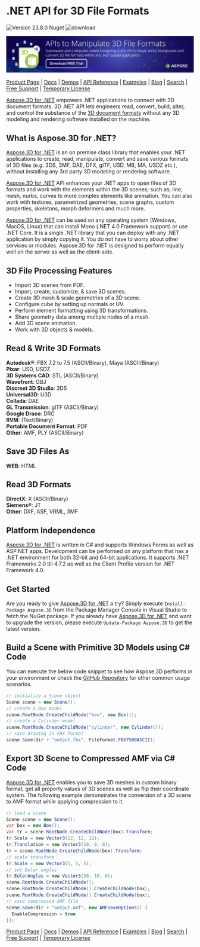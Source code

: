 # .NET API for 3D File Formats

![Version 23.8.0 Nuget](https://img.shields.io/badge/nuget-v23.8.0-blue) ![download](https://img.shields.io/nuget/dt/Aspose.3D)

[![banner](https://raw.githubusercontent.com/Aspose/aspose.github.io/master/img/banners/aspose_3d-for-net-banner.png)](https://releases.aspose.com/3d/net/)

[Product Page](https://products.aspose.com/3d/net/) | [Docs](https://docs.aspose.com/3d/net/) | [Demos](https://products.aspose.app/3d/family) | [API Reference](https://reference.aspose.com/3d/net/) | [Examples](https://github.com/aspose-3d/Aspose.3D-for-.NET/tree/master/Examples) | [Blog](https://blog.aspose.com/category/3d/) | [Search](https://search.aspose.com/) | [Free Support](https://forum.aspose.com/c/3d) | [Temporary License](https://purchase.aspose.com/temporary-license/)

[Aspose.3D for .NET](https://products.aspose.com/3d/net/) empowers .NET applications to connect with 3D document formats. 3D .NET API lets engineers read, convert, build, alter, and control the substance of the [3D document formats](https://docs.aspose.com/3d/net/supported-file-formats/) without any 3D modeling and rendering software installed on the machine.

## What is Aspose.3D for .NET?

[Aspose.3D for .NET](https://products.aspose.com/3d/net/) is an on premise class library that enables your .NET applications to create, read, manipulate, convert and save various formats of 3D files (e.g. 3DS, 3MF, DAE, DFX, gITF, U3D, MB, MA, USDZ etc.), without installing any 3rd party 3D modeling or rendering software.

[Aspose.3D for .NET](https://products.aspose.com/3d/net/) API enhances your .NET apps to open files of 3D formats and work with the elements within the 3D scenes; such as; line, mesh, nurbs, curves to more complex elements like animation. You can also work with textures, parametrized geometries, scene graphs, custom properties, skeletons, morph deformers and much more.

[Aspose.3D for .NET](https://products.aspose.com/3d/net/) can be used on any operating system (Windows, MacOS, Linux) that can install Mono (.NET 4.0 Framework support) or use .NET Core. It is a single .NET library that you can deploy with any .NET application by simply copying it. You do not have to worry about other services or modules. Aspose.3D for .NET is designed to perform equally well on the server as well as the client-side.



## 3D File Processing Features

* Import 3D scenes from PDF.
* Import, create, customize, & save 3D scenes.
* Create 3D mesh & scale geometries of a 3D scene.
* Configure cube by setting up normals or UV.
* Perform element formatting using 3D transformations.
* Share geometry data among multiple nodes of a mesh.
* Add 3D scene animation.
* Work with 3D objects & models.



## Read & Write 3D Formats

**Autodesk®**: FBX 7.2 to 7.5 (ASCII/Binary), Maya (ASCII/Binary) \
**Pixar**: USD, USDZ \
**3D Systems CAD**: STL (ASCII/Binary) \
**Wavefront**: OBJ \
**Discreet 3D Studio**: 3DS \
**Universal3D**: U3D \
**Collada**: DAE \
**GL Transmission**: glTF (ASCII/Binary) \
**Google Draco**: DRC \
**RVM**: (Text/Binary) \
**Portable Document Format**: PDF \
**Other**: AMF, PLY (ASCII/Binary) 


## Save 3D Files As
**WEB**: HTML

## Read 3D Formats
**DirectX**: X (ASCII/Binary) \
**Siemens®**: JT \
**Other**: DXF, ASF, VRML, 3MF

## Platform Independence

[Aspose.3D for .NET](https://products.aspose.com/3d/net/) is written in C# and supports Windows Forms as well as ASP.NET apps. Development can be performed on any platform that has a .NET environment for both 32-bit and 64-bit applications. It supports .NET Frameworks 2.0 till 4.7.2 as well as the Client Profile version for .NET Framework 4.0.

## Get Started
Are you ready to give [Aspose.3D for .NET](https://products.aspose.com/3d/net/) a try? Simply execute `Install-Package Aspose.3D` from the Package Manager Console in Visual Studio to fetch the NuGet package. If you already have [Aspose.3D for .NET](https://products.aspose.com/3d/net/) and want to upgrade the version, please execute `Update-Package Aspose.3D` to get the latest version.

## Build a Scene with Primitive 3D Models using C# Code
You can execute the below code snippet to see how Aspose.3D performs in your environment or check the [GitHub Repository](https://github.com/aspose-3d/Aspose.3D-for-.NET) for other common usage scenarios.

```c#
// initialize a Scene object
Scene scene = new Scene();
// create a Box model
scene.RootNode.CreateChildNode("box", new Box());
// create a Cylinder model
scene.RootNode.CreateChildNode("cylinder", new Cylinder());
// save drawing in FBX format
scene.Save(dir + "output.fbx", FileFormat.FBX7500ASCII);
```

## Export 3D Scene to Compressed AMF via C# Code
[Aspose.3D for .NET](https://products.aspose.com/3d/net/) enables you to save 3D meshes in custom binary format, get all property values of 3D scenes as well as flip their coordinate system. The following example demonstrates the conversion of a 3D scene to AMF format while applying compression to it.

```c#
// load a scene
Scene scene = new Scene();
var box = new Box();
var tr = scene.RootNode.CreateChildNode(box).Transform;
tr.Scale = new Vector3(12, 12, 12);
tr.Translation = new Vector3(10, 0, 0);
tr = scene.RootNode.CreateChildNode(box).Transform;
// scale transform
tr.Scale = new Vector3(5, 5, 5);
// set Euler angles
tr.EulerAngles = new Vector3(50, 10, 0);
scene.RootNode.CreateChildNode();
scene.RootNode.CreateChildNode().CreateChildNode(box);
scene.RootNode.CreateChildNode().CreateChildNode(box);
// save compressed AMF file
scene.Save(dir + "output.amf", new AMFSaveOptions() {
  EnableCompression = true
});
```

[Product Page](https://products.aspose.com/3d/net/) | [Docs](https://docs.aspose.com/3d/net/) | [Demos](https://products.aspose.app/3d/family) | [API Reference](https://reference.aspose.com/3d/net/) | [Examples](https://github.com/aspose-3d/Aspose.3D-for-.NET/tree/master/Examples) | [Blog](https://blog.aspose.com/category/3d/) | [Search](https://search.aspose.com/) | [Free Support](https://forum.aspose.com/c/3d) | [Temporary License](https://purchase.aspose.com/temporary-license/)
